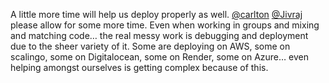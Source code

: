 A little more time will help us deploy properly as well.
[@carlton](/u/carlton) [@Jivraj](/u/jivraj) please allow for some more time.
Even when working in groups and mixing and matching code… the real messy work
is debugging and deployment due to the sheer variety of it. Some are deploying
on AWS, some on scalingo, some on Digitalocean, some on Render, some on Azure…
even helping amongst ourselves is getting complex because of this.